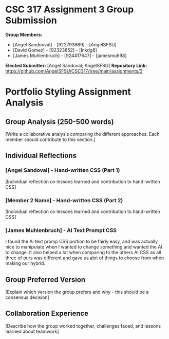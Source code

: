 # CSC 317 Assignment 3 Group Submission

**Group Members:**
- [Angel Sandooval] - [922793869] - [AngelSFSU]
- [David Gomez] - [92323852] - [Inkdg8]
- [James Muhlenbruch] - [924417647] - [jamesmuh98]

**Elected Submitter:** [Angel Sandoval; AngelSFSU]
**Repository Link:** https://github.com/AngelSFSU/CSC317/tree/main/assignments/3

# Portfolio Styling Assignment Analysis

## Group Analysis (250-500 words)
[Write a collaborative analysis comparing the different approaches. Each member should contribute to this section.]

## Individual Reflections

### [Angel Sandoval] - Hand-written CSS (Part 1)
[Individual reflection on lessons learned and contribution to hand-written CSS]

### [Member 2 Name] - Hand-written CSS (Part 2)
[Individual reflection on lessons learned and contribution to hand-written CSS]

### [James Muhlenbruch] - AI Text Prompt CSS
I found the Ai text promp CSS portion to be fairly easy, and was actually nice to manipulate
when I wanted to change something and wanted the AI to change. It also helped a lot when comparing to the others AI CSS as all three of ours was different and gave us alot of things to choose from when making our hybrid.


## Group Preferred Version
[Explain which version the group prefers and why - this should be a consensus decision]

## Collaboration Experience
[Describe how the group worked together, challenges faced, and lessons learned about teamwork]